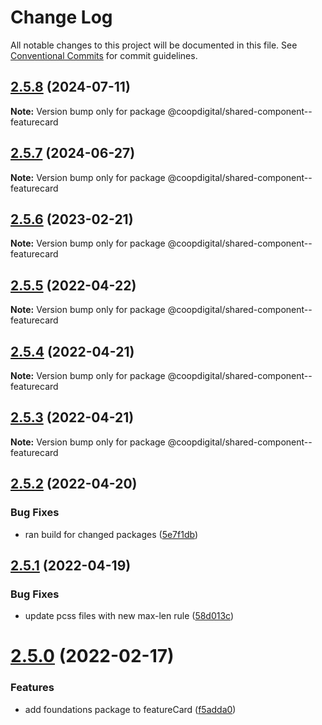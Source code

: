 # Change Log

All notable changes to this project will be documented in this file.
See [Conventional Commits](https://conventionalcommits.org) for commit guidelines.

## [2.5.8](https://github.com/coopdigital/coop-frontend/compare/@coopdigital/shared-component--featurecard@2.5.7...@coopdigital/shared-component--featurecard@2.5.8) (2024-07-11)

**Note:** Version bump only for package @coopdigital/shared-component--featurecard





## [2.5.7](https://github.com/coopdigital/coop-frontend/compare/@coopdigital/shared-component--featurecard@2.5.6...@coopdigital/shared-component--featurecard@2.5.7) (2024-06-27)

**Note:** Version bump only for package @coopdigital/shared-component--featurecard





## [2.5.6](https://github.com/coopdigital/coop-frontend/compare/@coopdigital/shared-component--featurecard@2.5.5...@coopdigital/shared-component--featurecard@2.5.6) (2023-02-21)

**Note:** Version bump only for package @coopdigital/shared-component--featurecard





## [2.5.5](https://github.com/coopdigital/coop-frontend/compare/@coopdigital/shared-component--featurecard@2.5.4...@coopdigital/shared-component--featurecard@2.5.5) (2022-04-22)

**Note:** Version bump only for package @coopdigital/shared-component--featurecard





## [2.5.4](https://github.com/coopdigital/coop-frontend/compare/@coopdigital/shared-component--featurecard@2.5.3...@coopdigital/shared-component--featurecard@2.5.4) (2022-04-21)

**Note:** Version bump only for package @coopdigital/shared-component--featurecard





## [2.5.3](https://github.com/coopdigital/coop-frontend/compare/@coopdigital/shared-component--featurecard@2.5.2...@coopdigital/shared-component--featurecard@2.5.3) (2022-04-21)

**Note:** Version bump only for package @coopdigital/shared-component--featurecard





## [2.5.2](https://github.com/coopdigital/coop-frontend/compare/@coopdigital/shared-component--featurecard@2.5.1...@coopdigital/shared-component--featurecard@2.5.2) (2022-04-20)


### Bug Fixes

* ran build for changed packages ([5e7f1db](https://github.com/coopdigital/coop-frontend/commit/5e7f1dbdf38ca13b8233b81f72d3725b8a47d834))





## [2.5.1](https://github.com/coopdigital/coop-frontend/compare/@coopdigital/shared-component--featurecard@2.5.0...@coopdigital/shared-component--featurecard@2.5.1) (2022-04-19)


### Bug Fixes

* update pcss files with new max-len rule ([58d013c](https://github.com/coopdigital/coop-frontend/commit/58d013c58111ff07521b792b0538bca2690efc74))





# [2.5.0](https://github.com/coopdigital/coop-frontend/compare/@coopdigital/shared-component--featurecard@2.4.8...@coopdigital/shared-component--featurecard@2.5.0) (2022-02-17)


### Features

* add foundations package to featureCard ([f5adda0](https://github.com/coopdigital/coop-frontend/commit/f5adda0cfcc04cd65c76c06063d4ab3a0e71fbdb))
